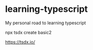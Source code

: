 # learning-typescript
My personal road to learning typescript

npx tsdx create basic2


https://tsdx.io/
